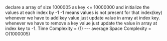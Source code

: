 declare a array of size 1000005 as key <= 10000000 and initialize the values at each index by -1
-1 means values is not present for that index(key)
whenever we have to add key value just update value in array at index key.
whenever we have to remove a key value just update the value in array at index key to -1.
Time Complexity = (1) --- average
Space Complexity = O(1000005)
